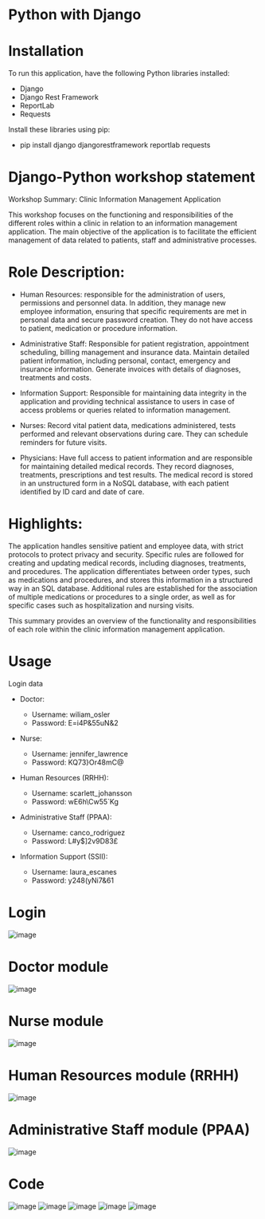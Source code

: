 # Python with Django 

# Installation
To run this application, have the following Python libraries installed:

- Django
- Django Rest Framework
- ReportLab
- Requests

Install these libraries using pip:
- pip install django djangorestframework reportlab requests

# Django-Python workshop statement
Workshop Summary: Clinic Information Management Application

This workshop focuses on the functioning and responsibilities of the different roles within a clinic in relation to an information management application. The main objective of the application is to facilitate the efficient management of data related to patients, staff and administrative processes.

# Role Description:

- Human Resources: responsible for the administration of users, permissions and personnel data. In addition, they manage new employee information, ensuring that specific requirements are met in personal data and secure password creation. They do not have access to patient, medication or procedure information.

- Administrative Staff: Responsible for patient registration, appointment scheduling, billing management and insurance data. Maintain detailed patient information, including personal, contact, emergency and insurance information. Generate invoices with details of diagnoses, treatments and costs.

- Information Support: Responsible for maintaining data integrity in the application and providing technical assistance to users in case of access problems or queries related to information management.

- Nurses: Record vital patient data, medications administered, tests performed and relevant observations during care. They can schedule reminders for future visits.

- Physicians: Have full access to patient information and are responsible for maintaining detailed medical records. They record diagnoses, treatments, prescriptions and test results. The medical record is stored in an unstructured form in a NoSQL database, with each patient identified by ID card and date of care.

# Highlights:

The application handles sensitive patient and employee data, with strict protocols to protect privacy and security.
Specific rules are followed for creating and updating medical records, including diagnoses, treatments, and procedures.
The application differentiates between order types, such as medications and procedures, and stores this information in a structured way in an SQL database.
Additional rules are established for the association of multiple medications or procedures to a single order, as well as for specific cases such as hospitalization and nursing visits.

This summary provides an overview of the functionality and responsibilities of each role within the clinic information management application.

# Usage
Login data

- Doctor:
  
   - Username: wiliam_osler
   - Password: E=i4P&55uN&2
 
 - Nurse:
  
   - Username: jennifer_lawrence
   - Password: KQ73}Or48mC@

- Human Resources (RRHH):
  
   - Username: scarlett_johansson
   - Password: wE6h\Cw55`Kg
 
- Administrative Staff (PPAA):
  
   - Username: canco_rodriguez
   - Password: L#y$]2v9D83£
 
- Information Support (SSII):
   - Username: laura_escanes
   - Password: y248(yNi7&61

# Login
![image](https://github.com/PabloJp304/Python-Django/assets/78864967/3b4cdbc9-de66-485d-903c-4b69cfdc4381)
# Doctor module
![image](https://github.com/PabloJp304/Python-Django/assets/78864967/b42889c1-930a-4697-903e-a2227e3bf834)
# Nurse module
![image](https://github.com/PabloJp304/Python-Django/assets/78864967/9b67e22f-c7ad-4430-8f98-18335b9616f5)
# Human Resources module (RRHH)
![image](https://github.com/PabloJp304/Python-Django/assets/78864967/33d8e98e-8421-4323-ad0d-36d494236643)
# Administrative Staff module (PPAA) 
![image](https://github.com/PabloJp304/Python-Django/assets/78864967/237bda88-7885-462d-b694-7904067140f2)

# Code
![image](https://github.com/PabloJp304/Python-Django/assets/78864967/0b354616-5f88-4cc6-85b0-4d4b0bd6e77d)
![image](https://github.com/PabloJp304/Python-Django/assets/78864967/51946ec3-18d1-4930-8ab4-12a58ce3579f)
![image](https://github.com/PabloJp304/Python-Django/assets/78864967/df5acb0b-893e-4816-a240-d5c857559c7d)
![image](https://github.com/PabloJp304/Python-Django/assets/78864967/6f68f28a-17ec-4eec-b154-e8e3c53de114)
![image](https://github.com/PabloJp304/Python-Django/assets/78864967/e2bae19d-3465-4233-af03-39a0588fc738)













